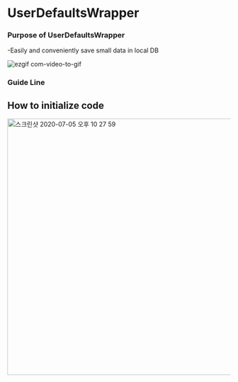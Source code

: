 # UserDefaultsWrapper

### Purpose of UserDefaultsWrapper
  -Easily and conveniently save small data in local DB
  
![ezgif com-video-to-gif](https://user-images.githubusercontent.com/52398126/86533904-736a9180-bf0f-11ea-8575-9139353b4ad7.gif)

### Guide Line

## How to initialize code

<img width="580" alt="스크린샷 2020-07-05 오후 10 27 59" src="https://user-images.githubusercontent.com/52398126/86533959-dbb97300-bf0f-11ea-8516-68718c9c7005.png">

